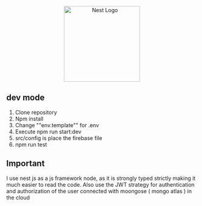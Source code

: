 <p align="center">
  <a href="http://nestjs.com/" target="blank"><img src="https://nestjs.com/img/logo-small.svg" width="200" alt="Nest Logo" /></a>
</p>

## dev mode 

1. Clone repository
2. Npm install
3. Change ""env.template"" for .env
4. Execute npm run start:dev
5. src/config is place the firebase file
6. npm run test 


## Important

I use nest js as a js framework node, as it is strongly typed strictly making it much easier to read the code. Also use the JWT strategy for authentication and authorization of the user connected with moongose ( mongo atlas ) in the cloud 